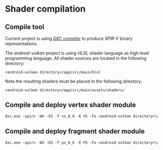 # Shader compilation

## Compile tool

Current project is using [_DXC_ compiler](https://github.com/microsoft/DirectXShaderCompiler) to produce _SPIR-V_ binary representations.

The _android-vulkan_ project is using _HLSL_ shader language as high level programming language. All shader sources are located in the following directory:

`<android-vulkan directory>/app/src/main/hlsl`

Note the resulting shaders must be placed in the following directory:

`<android-vulkan directory>/app/src/main/assets/shaders/`

## Compile and deploy vertex shader module

```txt
dxc.exe -spirv -WX -O3 -T vs_6_6 -E VS -Fo <android-vulkan directory>\app\src\main\assets\shaders\<file name>-vs.spv <file name>.vs
```

## Compile and deploy fragment shader module

```txt
dxc.exe -spirv -WX -O3 -T ps_6_6 -E PS -Fo <android-vulkan directory>\app\src\main\assets\shaders\<file name>-ps.spv <file name>.ps
```